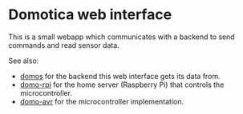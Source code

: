 # Domotica web interface

This is a small webapp which communicates with a backend to send commands and
read sensor data.

See also:

  * [domos](https://github.com/aykevl/domos) for the backend this web interface
    gets its data from.
  * [domo-rpi](https://github.com/aykevl/domo-rpi) for the home server
    (Raspberry Pi) that controls the microcontroller.
  * [domo-avr](https://github.com/aykevl/domo-avr) for the microcontroller
    implementation.
